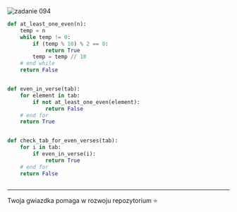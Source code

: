 <picture>
  <source srcset="../../srt/zbior_zadan/094.png" media="(prefers-color-scheme: light)">
  <source srcset="../../srt/zbior_zadan/black_094.png" media="(prefers-color-scheme: dark)">
  <img src="../../srt/zbior_zadan/black_094.png" alt="zadanie 094">
</picture>

```python
def at_least_one_even(n):
    temp = n
    while temp != 0:
        if (temp % 10) % 2 == 0:
            return True
        temp = temp // 10
    # end while
    return False


def even_in_verse(tab):
    for element in tab:
        if not at_least_one_even(element):
            return False
    # end for
    return True


def check_tab_for_even_verses(tab):
    for i in tab:
        if even_in_verse(i):
            return True
    # end for
    return False



```

---
Twoja gwiazdka pomaga w rozwoju repozytorium ⭐
